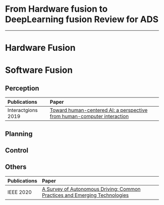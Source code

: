 # From Hardware fusion to DeepLearning fusion Review for ADS

---
# Hardware Fusion




# Software Fusion

## Perception
| Publications         | Paper                                                        |
| :------------------- | :----------------------------------------------------------- |
| Interactgions 2019            | [Toward human-centered AI: a perspective from human-computer interaction]([http://openaccess.thecvf.com/content_cvpr_2016/papers/Krafka_Eye_Tracking_for_CVPR_2016_paper.pdf](https://dl.acm.org/doi/fullHtml/10.1145/3328485?casa_token=bxeBc2iFjr0AAAAA:Rm_plMZ6g-cOzIBvuJ5Eand9IoJEC9Vkg48RARaQPtSvc6p0xlDrcuCbviaa-ONpCiROYNsdgykrGUA)) |



## Planning




## Control



## Others

| Publications         | Paper                                                        |
| :------------------- | :----------------------------------------------------------- |
| IEEE 2020            | [A Survey of Autonomous Driving: Common Practices and Emerging Technologies]([https://ieeexplore.ieee.org/stamp/stamp.jsp?tp=&arnumber=9046805](https://ieeexplore.ieee.org/abstract/document/9046805)) |



